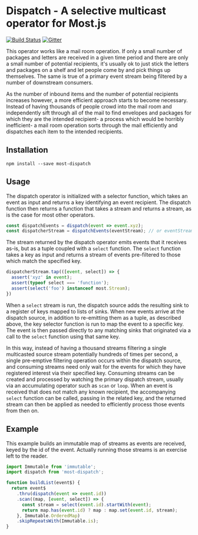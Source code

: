 # Dispatch - A selective multicast operator for Most.js

[![Build Status](https://travis-ci.org/axefrog/most-dispatch.svg?branch=master)](https://travis-ci.org/axefrog/most-dispatch)
[![Gitter](https://badges.gitter.im/Join%20Chat.svg)](https://gitter.im/cujojs/most)

This operator works like a mail room operation. If only a small number of packages and letters are received in a given time period and there are only a small number of potential recipients, it's usually ok to just stick the letters and packages on a shelf and let people come by and pick things up themselves. The same is true of a primary event stream being filtered by a number of downstream consumers.

As the number of inbound items and the number of potential recipients increases however, a more efficient approach starts to become necessary. Instead of having thousands of people crowd into the mail room and independently sift through all of the mail to find envelopes and packages for which they are the intended recipient- a process which would be horribly inefficient- a mail room operation sorts through the mail efficiently and dispatches each item to the intended recipients.

## Installation

```
npm install --save most-dispatch
```

## Usage

The dispatch operator is initialized with a selector function, which takes an event as input and returns a key identifying an event recipient. The dispatch function then returns a function that takes a stream and returns a stream, as is the case for most other operators.

```js
const dispatchEvents = dispatch(event => event.xyz);
const dispatcherStream = dispatchEvents(eventStream); // or eventStream.thru(dispatchEvents)
```

The stream returned by the dispatch operator emits events that it receives as-is, but as a tuple coupled with a `select` function. The `select` function takes a key as input and returns a stream of events pre-filtered to those which match the specified key.

```js
dispatcherStream.tap(([event, select]) => {
  assert('xyz' in event);
  assert(typeof select === 'function');
  assert(select('foo') instanceof most.Stream);
})
```

When a `select` stream is run, the dispatch source adds the resulting sink to a register of keys mapped to lists of sinks. When new events arrive at the dispatch source, in addition to re-emitting them as a tuple, as described above, the key selector function is run to map the event to a specific key. The event is then passed directly to any matching sinks that originated via a call to the `select` function using that same key.

In this way, instead of having a thousand streams filtering a single multicasted source stream potentially hundreds of times per second, a single pre-emptive filtering operation occurs within the dispatch source, and consuming streams need only wait for the events for which they have registered interest via their specified key. Consuming streams can be created and processed by watching the primary dispatch stream, usually via an accumulating operator such as `scan` or `loop`. When an event is received that does not match any known recipient, the accompanying `select` function can be called, passing in the related key, and the returned stream can then be applied as needed to efficiently process those events from then on.

## Example

This example builds an immutable map of streams as events are received, keyed by the id of the event. Actually running those streams is an exercise left to the reader. 

```js
import Immutable from 'immutable';
import dispatch from 'most-dispatch';

function buildList(event$) {
  return event$
    .thru(dispatch(event => event.id))
    .scan((map, [event, select]) => {
      const stream = select(event.id).startWith(event);
      return map.has(event.id) ? map : map.set(event.id, stream);
    }, Immutable.OrderedMap)
    .skipRepeatsWith(Immutable.is);
}
```
